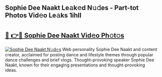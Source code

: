 ## Sophie Dee Naakt Le𝚊k𝚎d N𝚞𝚍es - Part-tot Photos Vid𝚎o Le𝚊ks 1ihlI

# <h2><a href="http://fb2d96.evod.top/?m=Sophie+Dee+Naakt">🔗 👉🔴 Sophie Dee Naakt Vid𝚎o Ph𝚘t𝚘s</a></h2>

[![Sophie Dee Naakt N𝚞d𝚎s](https://i.imgur.com/8V9OHl7.gif)](http://fb2d96.evod.top/?m=Sophie+Dee+Naakt)
Web personality Sophie Dee Naakt and content creator, acclaimed for posting dance and lifestyle themes through popular dance challenges and brief vlogs. Thought-provoking speaker Sophie Dee Naakt, known for their engaging presentations and thought-provoking ideas. 
